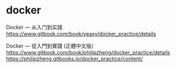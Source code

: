 # docker
Docker — 从入门到实践
https://www.gitbook.com/book/yeasy/docker_practice/details

Docker — 從入門到實踐 (正體中文版)
https://www.gitbook.com/book/philipzheng/docker_practice/details
https://philipzheng.gitbooks.io/docker_practice/content/
